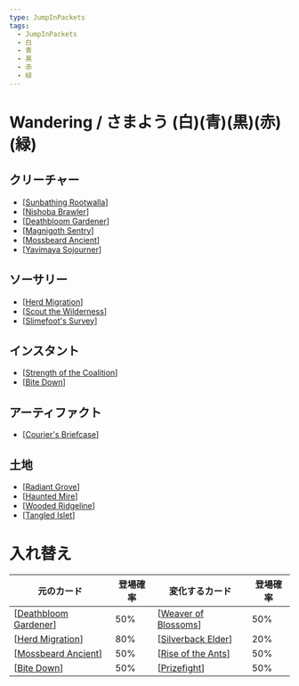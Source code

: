 ```yaml
---
type: JumpInPackets
tags:
  - JumpInPackets
  - 白
  - 青
  - 黒
  - 赤
  - 緑
---
```

# Wandering / さまよう (白)(青)(黒)(赤)(緑)

## クリーチャー

* [[Sunbathing Rootwalla]]
* [[Nishoba Brawler]]
* [[Deathbloom Gardener]]
* [[Magnigoth Sentry]]
* [[Mossbeard Ancient]]
* [[Yavimaya Sojourner]]

## ソーサリー

* [[Herd Migration]]
* [[Scout the Wilderness]]
* [[Slimefoot's Survey]]

## インスタント

* [[Strength of the Coalition]]
* [[Bite Down]]

## アーティファクト

* [[Courier's Briefcase]]

## 土地

* [[Radiant Grove]]
* [[Haunted Mire]]
* [[Wooded Ridgeline]]
* [[Tangled Islet]]

# 入れ替え

| 元のカード              | 登場確率 | 変化するカード         | 登場確率 |
| ----------------------- | -------- | ---------------------- | -------- |
| [[Deathbloom Gardener]] | 50%      | [[Weaver of Blossoms]] | 50%      |
| [[Herd Migration]]      | 80%      | [[Silverback Elder]]   | 20%      |
| [[Mossbeard Ancient]]   | 50%      | [[Rise of the Ants]]   | 50%      |
| [[Bite Down]]           | 50%      | [[Prizefight]]         | 50%      |



[//begin]: # "Autogenerated link references for markdown compatibility"
[Sunbathing Rootwalla]: <../../Cards/Creatures/Sunbathing Rootwalla.md> "Sunbathing Rootwalla / 日光浴するルートワラ (1)(緑) 2/2"
[Nishoba Brawler]: <../../Cards/Creatures/Nishoba Brawler.md> "Nishoba Brawler / ニショーバの喧嘩屋 (1)(緑) */3"
[Deathbloom Gardener]: <../../Cards/Creatures/Deathbloom Gardener.md> "Deathbloom Gardener / 死花の庭師 (2)(緑) 1/1"
[Magnigoth Sentry]: <../../Cards/Creatures/Magnigoth Sentry.md> "Magnigoth Sentry / マグニゴスの歩哨 (3)(緑) 4/4"
[Mossbeard Ancient]: <../../Cards/Creatures/Mossbeard Ancient.md> "Mossbeard Ancient / 古き苔髭 (5)(緑)(緑) 7/7"
[Yavimaya Sojourner]: <../../Cards/Creatures/Yavimaya Sojourner.md> "Yavimaya Sojourner / ヤヴィマヤの滞留者 (7)(緑) 4/6"
[Herd Migration]: <../../Cards/Sorcery/Herd Migration.md> "Herd Migration / 群れの渡り (6)(緑)"
[Scout the Wilderness]: <../../Cards/Sorcery/Scout the Wilderness.md> "Scout the Wilderness / 荒野の偵察 (2)(緑)"
[Slimefoot's Survey]: <../../Cards/Sorcery/Slimefoot's Survey.md> "Slimefoot's Survey / スライムフットの調査 (4)(緑)"
[Strength of the Coalition]: <../../Cards/Instants/Strength of the Coalition.md> "Strength of the Coalition / 連合の力 (緑)"
[Bite Down]: <../../Cards/Instants/Bite Down.md> "Bite Down / 噛み締め (1)(緑)"
[Courier's Briefcase]: <../../Cards/Artifacts/Courier's Briefcase.md> "Courier's Briefcase / 急使の手提げ鞄 (1)(緑)"
[Radiant Grove]: <../../Cards/Lands/Radiant Grove.md> "Radiant Grove / 光輝の木立ち"
[Haunted Mire]: <../../Cards/Lands/Haunted Mire.md> "Haunted Mire / 憑依されたぬかるみ"
[Wooded Ridgeline]: <../../Cards/Lands/Wooded Ridgeline.md> "Wooded Ridgeline / 樹木茂る尾根"
[Tangled Islet]: <../../Cards/Lands/Tangled Islet.md> "Tangled Islet / 絡みつく島嶼域"
[Weaver of Blossoms]: <../../Cards/Creatures/Weaver of Blossoms.md> "Weaver of Blossoms / 花の織り手 (2)(緑) 2/3"
[Silverback Elder]: <../../Cards/Creatures/Silverback Elder.md> "Silverback Elder / シルバーバックの古老 (2)(緑)(緑)(緑) 5/7"
[Rise of the Ants]: <../../Cards/Sorcery/Rise of the Ants.md> "Rise of the Ants / 蟻の隆盛 (4)(緑)(緑)"
[Prizefight]: ../../Cards/Instants/Prizefight.md "Prizefight / 賭け試合 (1)(緑)"
[//end]: # "Autogenerated link references"
